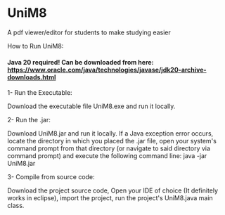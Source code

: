 # UniM8
 A pdf viewer/editor for students to make studying easier

 How to Run UniM8:
#### Java 20 required! Can be downloaded from here: https://www.oracle.com/java/technologies/javase/jdk20-archive-downloads.html ####
 
 1- Run the Executable:

 Download the executable file UniM8.exe and run it locally.

 2- Run the .jar:

 
 Download UniM8.jar and run it locally. 
 If a Java exception error occurs, locate the directory in which you placed the .jar file, open your system's command prompt from that directory (or navigate to said directory via command prompt) and execute the following command line: java -jar UniM8.jar

 3- Compile from source code:

 Download the project source code, Open your IDE of choice (It definitely works in eclipse), import the project, run the project's UniM8.java main class.  
